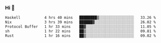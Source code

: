 ### Hi 👋

<!--START_SECTION:waka-->

```txt
Haskell           4 hrs 40 mins   ████████▒░░░░░░░░░░░░░░░░   33.26 %
Nix               3 hrs 39 mins   ██████▓░░░░░░░░░░░░░░░░░░   26.02 %
Protocol Buffer   1 hr 33 mins    ██▓░░░░░░░░░░░░░░░░░░░░░░   11.05 %
sh                1 hr 22 mins    ██▒░░░░░░░░░░░░░░░░░░░░░░   09.81 %
Rust              1 hr 16 mins    ██▒░░░░░░░░░░░░░░░░░░░░░░   09.02 %
```

<!--END_SECTION:waka-->
